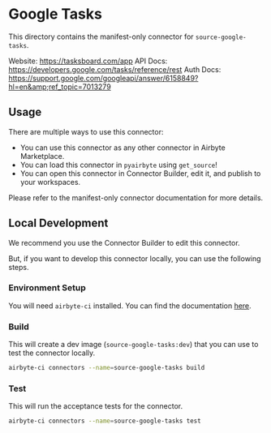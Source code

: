 # Google Tasks
This directory contains the manifest-only connector for `source-google-tasks`.

Website: https://tasksboard.com/app
API Docs: https://developers.google.com/tasks/reference/rest
Auth Docs: https://support.google.com/googleapi/answer/6158849?hl=en&amp;ref_topic=7013279

## Usage
There are multiple ways to use this connector:
- You can use this connector as any other connector in Airbyte Marketplace.
- You can load this connector in `pyairbyte` using `get_source`!
- You can open this connector in Connector Builder, edit it, and publish to your workspaces.

Please refer to the manifest-only connector documentation for more details.

## Local Development
We recommend you use the Connector Builder to edit this connector.

But, if you want to develop this connector locally, you can use the following steps.

### Environment Setup
You will need `airbyte-ci` installed. You can find the documentation [here](airbyte-ci).

### Build
This will create a dev image (`source-google-tasks:dev`) that you can use to test the connector locally.
```bash
airbyte-ci connectors --name=source-google-tasks build
```

### Test
This will run the acceptance tests for the connector.
```bash
airbyte-ci connectors --name=source-google-tasks test
```

